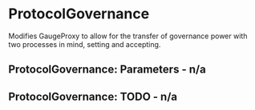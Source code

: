 # ProtocolGovernance

Modifies GaugeProxy to allow for the transfer of governance power with two processes in mind, setting and accepting.

## ProtocolGovernance: Parameters - n/a

## ProtocolGovernance: TODO - n/a

